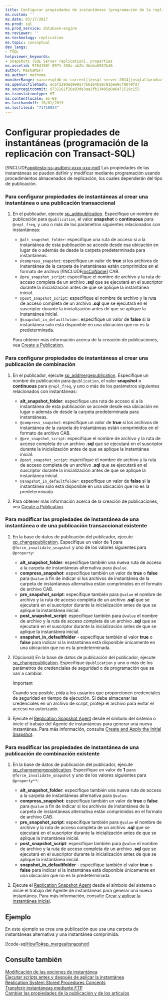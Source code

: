 ```yaml
---
title: Configurar propiedades de instantáneas (programación de la replicación con Transact-SQL) | Microsoft Docs
ms.custom: ''
ms.date: 03/17/2017
ms.prod: sql
ms.prod_service: database-engine
ms.reviewer: ''
ms.technology: replication
ms.topic: conceptual
dev_langs:
- TSQL
helpviewer_keywords:
- snapshots [SQL Server replication], properties
ms.assetid: 978d150f-8971-458a-ab2b-3beba5937b46
author: MashaMSFT
ms.author: mathoma
monikerRange: =azuresqldb-mi-current||>=sql-server-2014||=sqlallproducts-allversions
ms.openlocfilehash: ec6f229ded9e9a77b6164ba9c91bee9cf8070fd7
ms.sourcegitcommit: 8732161f26a93de3aa1fb13495e8a6a71519c155
ms.translationtype: HT
ms.contentlocale: es-ES
ms.lasthandoff: 10/01/2019
ms.locfileid: "71710924"
---
```

# <a name="configure-snapshot-properties-replication-transact-sql-programming"></a>Configurar propiedades de instantáneas (programación de la replicación con Transact-SQL)
[!INCLUDE[appliesto-ss-asdbmi-xxxx-xxx-md](../../../includes/appliesto-ss-asdbmi-xxxx-xxx-md.md)]
  Las propiedades de las instantáneas se pueden definir y modificar mediante programación usando procedimientos almacenados de replicación, los cuales dependerán del tipo de publicación.  
  
### <a name="to-configure-snapshot-properties-when-creating-a-snapshot-or-transactional-publication"></a>Para configurar propiedades de instantáneas al crear una instantánea o una publicación transaccional  
  
1.  En el publicador, ejecute [sp_addpublication](../../../relational-databases/system-stored-procedures/sp-addpublication-transact-sql.md). Especifique un nombre de publicación para `@publication`, el valor **snapshot** o **continuous** para `@repl_freq`, y uno o más de los parámetros siguientes relacionados con instantáneas:  
  
    -   `@alt_snapshot_folder`: especifique una ruta de acceso si a la instantánea de esta publicación se accede desde esa ubicación en lugar de o además de desde la carpeta predeterminada para instantáneas.    
    -   `@compress_snapshot`: especifique un valor de **true** si los archivos de instantánea de la carpeta de instantáneas están comprimidos en el formato de archivo [!INCLUDE[msCoName](../../../includes/msconame-md.md)] CAB.    
    -   `@pre_snapshot_script`: especifique el nombre de archivo y la ruta de acceso completa de un archivo **.sql** que se ejecutará en el suscriptor durante la inicialización antes de que se aplique la instantánea inicial.    
    -   `@post_snapshot_script`: especifique el nombre de archivo y la ruta de acceso completa de un archivo **.sql** que se ejecutará en el suscriptor durante la inicialización antes de que se aplique la instantánea inicial.    
    -   `@snapshot_in_defaultfolder`: especifique un valor de **false** si la instantánea solo está disponible en una ubicación que no es la predeterminada.  
  
     Para obtener más información acerca de la creación de publicaciones, vea [Create a Publication](../../../relational-databases/replication/publish/create-a-publication.md).  
  
### <a name="to-configure-snapshot-properties-when-creating-a-merge-publication"></a>Para configurar propiedades de instantáneas al crear una publicación de combinación  
  
1.  En el publicador, ejecute [sp_addmergepublication](../../../relational-databases/system-stored-procedures/sp-addmergepublication-transact-sql.md). Especifique un nombre de publicación para `@publication`, el valor **snapshot** o **continuous** para `@repl_freq`, y uno o más de los parámetros siguientes relacionados con instantáneas:  
  
    -   **alt_snapshot_folder**: especifique una ruta de acceso si a la instantánea de esta publicación se accede desde esa ubicación en lugar o además de desde la carpeta predeterminada para instantáneas.    
    -   `@compress_snapshot`: especifique un valor de **true** si los archivos de instantánea de la carpeta de instantáneas están comprimidos en el formato de archivo CAB.   
    -   `@pre_snapshot_script`: especifique el nombre de archivo y la ruta de acceso completa de un archivo **.sql** que se ejecutará en el suscriptor durante la inicialización antes de que se aplique la instantánea inicial.    
    -   `@post_snapshot_script`: especifique el nombre de archivo y la ruta de acceso completa de un archivo **.sql** que se ejecutará en el suscriptor durante la inicialización antes de que se aplique la instantánea inicial.    
    -   `@snapshot_in_defaultfolder`: especifique un valor de **false** si la instantánea solo está disponible en una ubicación que no es la predeterminada.  
  
2.  Para obtener más información acerca de la creación de publicaciones, vea [Create a Publication](../../../relational-databases/replication/publish/create-a-publication.md).  
  
### <a name="to-modify-snapshot-properties-of-an-existing-snapshot-or-transactional-publication"></a>Para modificar las propiedades de instantánea de una instantánea o de una publicación transaccional existente  
  
1.  En la base de datos de publicación del publicador, ejecute [sp_changepublication](../../../relational-databases/system-stored-procedures/sp-changepublication-transact-sql.md). Especifique un valor de **1** para `@force_invalidate_snapshot` y uno de los valores siguientes para `@property`:  
  
    -   **alt_snapshot_folder**: especifique también una nueva ruta de acceso a la carpeta de instantáneas alternativa para `@value`.    
    -   **compress_snapshot**: especifique también un valor de **true** o **false** para `@value` a fin de indicar si los archivos de instantánea de la carpeta de instantáneas alternativa están comprimidos en el formato de archivo CAB.    
    -   **pre_snapshot_script**: especifique también para `@value` el nombre de archivo y la ruta de acceso completa de un archivo **.sql** que se ejecutará en el suscriptor durante la inicialización antes de que se aplique la instantánea inicial.    
    -   **post_snapshot_script**: especifique también para `@value` el nombre de archivo y la ruta de acceso completa de un archivo **.sql** que se ejecutará en el suscriptor durante la inicialización antes de que se aplique la instantánea inicial.    
    -   **snapshot_in_defaultfolder** - especifique también el valor **true** o **false** para indicar si la instantánea está disponible únicamente en una ubicación que no es la predeterminada.  
  
2.  (Opcional) En la base de datos de publicación del publicador, ejecute [sp_changepublication](../../../relational-databases/system-stored-procedures/sp-changepublication-snapshot-transact-sql.md). Especifique `@publication` y uno o más de los parámetros de credenciales de seguridad o de programación que se van a cambiar.  
  
    > [!IMPORTANT]  
    >  Cuando sea posible, pida a los usuarios que proporcionen credenciales de seguridad en tiempo de ejecución. Si debe almacenar las credenciales en un archivo de script, proteja el archivo para evitar el acceso no autorizado.  
  
3.  Ejecute el [Replication Snapshot Agent](../../../relational-databases/replication/agents/replication-snapshot-agent.md) desde el símbolo del sistema o inicie el trabajo del Agente de instantáneas para generar una nueva instantánea. Para más información, consulte [Create and Apply the Initial Snapshot](../../../relational-databases/replication/create-and-apply-the-initial-snapshot.md).  
  
### <a name="to-modify-snapshot-properties-of-an-existing-merge-publication"></a>Para modificar las propiedades de instantánea de una publicación de combinación existente  
  
1.  En la base de datos de publicación del publicador, ejecute [sp_changemergepublication](../../../relational-databases/system-stored-procedures/sp-changemergepublication-transact-sql.md). Especifique un valor de **1** para `@force_invalidate_snapshot` y uno de los valores siguientes para `@property**`:  
  
    -   **alt_snapshot_folder**: especifique también una nueva ruta de acceso a la carpeta de instantáneas alternativa para `@value`.    
    -   **compress_snapshot**: especifique también un valor de **true** o **false** para `@value` a fin de indicar si los archivos de instantánea de la carpeta de instantáneas alternativa están comprimidos en el formato de archivo CAB.    
    -   **pre_snapshot_script**: especifique también para `@value` el nombre de archivo y la ruta de acceso completa de un archivo **.sql** que se ejecutará en el suscriptor durante la inicialización antes de que se aplique la instantánea inicial.    
    -   **post_snapshot_script**: especifique también para `@value` el nombre de archivo y la ruta de acceso completa de un archivo **.sql** que se ejecutará en el suscriptor durante la inicialización antes de que se aplique la instantánea inicial.    
    -   **snapshot_in_defaultfolder** - especifique también el valor **true** o **false** para indicar si la instantánea está disponible únicamente en una ubicación que no es la predeterminada.  
  
2.  Ejecute el [Replication Snapshot Agent](../../../relational-databases/replication/agents/replication-snapshot-agent.md) desde el símbolo del sistema o inicie el trabajo del Agente de instantáneas para generar una nueva instantánea. Para más información, consulte [Crear y aplicar la instantánea inicial](../../../relational-databases/replication/create-and-apply-the-initial-snapshot.md).  
  
## <a name="example"></a>Ejemplo  
 En este ejemplo se crea una publicación que usa una carpeta de instantáneas alternativa y una instantánea comprimida.  
  
 [!code-sql[HowTo#sp_mergealtsnapshot](../../../relational-databases/replication/codesnippet/tsql/configure-snapshot-prope_1.sql)]  
  
## <a name="see-also"></a>Consulte también  
 [Modificación de las opciones de instantánea](../../../relational-databases/replication/snapshot-options.md)   
 [Ejecutar scripts antes y después de aplicar la instantánea](../../../relational-databases/replication/snapshot-options.md#execute-scripts-before-and-after-snapshot-is-applied)   
 [Replication System Stored Procedures Concepts](../../../relational-databases/replication/concepts/replication-system-stored-procedures-concepts.md)   
 [Transferir instantáneas mediante FTP](../../../relational-databases/replication//publish/deliver-a-snapshot-through-ftp.md)   
 [Cambiar las propiedades de la publicación y de los artículos](../../../relational-databases/replication/publish/change-publication-and-article-properties.md)  
  
  
